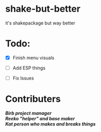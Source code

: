 
# shake-but-better
it's shakepackage but way better
# Todo:
- [x] Finish menu visuals
- [ ] Add ESP things
- [ ] Fix Issues


# Contributers
***Birb project manager<br />***
***Reeko "helper" and base maker<br />*** 
***Kat person who makes and breaks things<br />***



